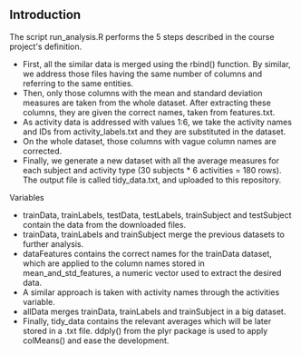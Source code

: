 ## Introduction

The script run_analysis.R performs the 5 steps described in the course project's definition.

   * First, all the similar data is merged using the rbind() function. By similar, we address those files having the same number of columns and referring to the same entities.
   * Then, only those columns with the mean and standard deviation measures are taken from the whole dataset. After extracting these columns, they are given the correct names, taken from features.txt.
   * As activity data is addressed with values 1:6, we take the activity names and IDs from activity_labels.txt and they are substituted in the dataset.
   * On the whole dataset, those columns with vague column names are corrected.
   * Finally, we generate a new dataset with all the average measures for each subject and activity type (30 subjects * 6 activities = 180 rows). The output file is called tidy_data.txt, and uploaded to this repository.

Variables

   * trainData, trainLabels, testData, testLabels, trainSubject and testSubject contain the data from the downloaded files.
   * trainData, trainLabels and trainSubject merge the previous datasets to further analysis.
   * dataFeatures contains the correct names for the trainData dataset, which are applied to the column names stored in mean_and_std_features, a numeric vector used to extract the desired data.
   * A similar approach is taken with activity names through the activities variable.
   * allData merges trainData, trainLabels and trainSubject in a big dataset.
   * Finally, tidy_data contains the relevant averages which will be later stored in a .txt file. ddply() from the plyr package is used to apply colMeans() and ease the development.